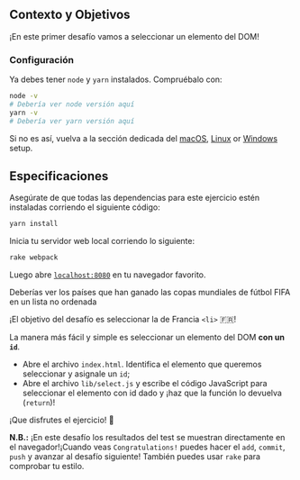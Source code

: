 ## Contexto y Objetivos

¡En este primer desafío vamos a seleccionar un elemento del DOM!

### Configuración

Ya debes tener `node` y `yarn` instalados. Compruébalo con:

```bash
node -v
# Debería ver node versión aquí
yarn -v
# Debería ver yarn versión aquí
```
Si no es así, vuelva a la sección dedicada del [macOS](https://github.com/lewagon/setup/blob/master/macOS.md#yarn), [Linux](https://github.com/lewagon/setup/blob/master/UBUNTU.md#yarn) or [Windows](https://github.com/lewagon/setup/blob/master/WINDOWS.md#yarn) setup.

## Especificaciones

Asegúrate de que todas las dependencias para este ejercicio estén instaladas corriendo el siguiente código:

```bash
yarn install
```

Inicia tu servidor web local corriendo lo siguiente:

```bash
rake webpack
```

Luego abre [`localhost:8080`](http://localhost:8080) en tu navegador favorito.

Deberías ver los países que han ganado las copas mundiales de fútbol FIFA en un lista no ordenada

¡El objetivo del desafío es seleccionar la de Francia `<li>` 🇫🇷!

La manera más fácil y simple es seleccionar un elemento del DOM **con un `id`**.

- Abre el archivo `index.html`. Identifica el elemento que queremos seleccionar y asignale un `id`;
- Abre el archivo `lib/select.js` y escribe el código JavaScript para seleccionar el elemento con id dado y ¡haz que la función lo devuelva (`return`)!

¡Que disfrutes el ejercicio! 🎣

**N.B.:** ¡En este desafío los resultados del test se muestran directamente en el navegador!¡Cuando veas `Congratulations!` puedes hacer el `add`, `commit`, `push` y avanzar al desafío siguiente! También puedes usar `rake` para comprobar tu estilo.
